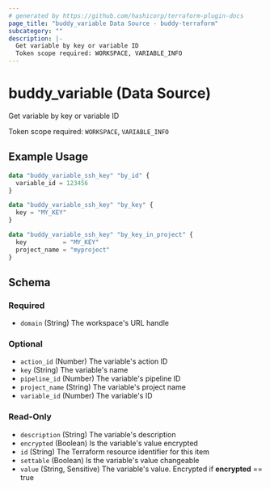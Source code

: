 ```yaml
---
# generated by https://github.com/hashicorp/terraform-plugin-docs
page_title: "buddy_variable Data Source - buddy-terraform"
subcategory: ""
description: |-
  Get variable by key or variable ID
  Token scope required: WORKSPACE, VARIABLE_INFO
---
```


# buddy_variable (Data Source)

Get variable by key or variable ID

Token scope required: `WORKSPACE`, `VARIABLE_INFO`

## Example Usage

```terraform
data "buddy_variable_ssh_key" "by_id" {
  variable_id = 123456
}

data "buddy_variable_ssh_key" "by_key" {
  key = "MY_KEY"
}

data "buddy_variable_ssh_key" "by_key_in_project" {
  key          = "MY_KEY"
  project_name = "myproject"
}
```

<!-- schema generated by tfplugindocs -->
## Schema

### Required

- `domain` (String) The workspace's URL handle

### Optional

- `action_id` (Number) The variable's action ID
- `key` (String) The variable's name
- `pipeline_id` (Number) The variable's pipeline ID
- `project_name` (String) The variable's project name
- `variable_id` (Number) The variable's ID

### Read-Only

- `description` (String) The variable's description
- `encrypted` (Boolean) Is the variable's value encrypted
- `id` (String) The Terraform resource identifier for this item
- `settable` (Boolean) Is the variable's value changeable
- `value` (String, Sensitive) The variable's value. Encrypted if **encrypted** == true



